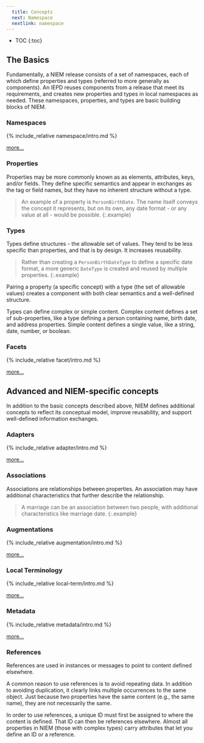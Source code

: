 ```yaml
---
  title: Concepts
  next: Namespace
  nextlink: namespace
---
```


- TOC
{:toc}

## The Basics

Fundamentally, a NIEM release consists of a set of namespaces, each of which define properties and types (referred to more generally as components).  An IEPD reuses components from a release that meet its requirements, and creates new properties and types in local namespaces as needed.  These namespaces, properties, and types are basic building blocks of NIEM.

### Namespaces

{% include_relative namespace/intro.md %}

[more...](namespace)

### Properties

Properties may be more commonly known as as elements, attributes, keys, and/or fields.  They define specific semantics and appear in exchanges as the tag or field names, but they have no inherent structure without a type.

> An example of a property is `PersonBirthDate`.  The name itself conveys the concept it represents, but on its own, any date format - or any value at all - would be possible.
{:.example}

<!-- [more...](property) -->

### Types

Types define structures - the allowable set of values.  They tend to be less specific than properties, and that is by design.  It increases reusability.

> Rather than creating a `PersonBirthDateType` to define a specific date format, a more generic `DateType` is created and reused by multiple properties.
{:.example}

Pairing a property (a specific concept) with a type (the set of allowable values) creates a component with both clear semantics and a well-defined structure.

Types can define complex or simple content.  Complex content defines a set of sub-properties, like a type defining a person containing name, birth date, and address properties.  Simple content defines a single value, like a string, date, number, or boolean.

<!-- [more...](type) -->

### Facets

{% include_relative facet/intro.md %}

[more...](facet)

## Advanced and NIEM-specific concepts

In addition to the basic concepts described above, NIEM defines additional concepts to reflect its conceptual model, improve reusability, and support well-defined information exchanges.

### Adapters

{% include_relative adapter/intro.md %}

[more...](adapter)

### Associations

Associations are relationships between properties.  An association may have additional characteristics that further describe the relationship.

> A marriage can be an association between two people, with additional characteristics like marriage date.
{:.example}

<!-- [more...](association) -->

### Augmentations

{% include_relative augmentation/intro.md %}

[more...](augmentation)

### Local Terminology

{% include_relative local-term/intro.md %}

[more...](local-term)

### Metadata

{% include_relative metadata/intro.md %}

[more...](metadata)

### References

References are used in instances or messages to point to content defined elsewhere.

A common reason to use references is to avoid repeating data.  In addition to avoiding duplication, it clearly links multiple occurrences to the same object.  Just because two properties have the same content (e.g., the same name), they are not necessarily the same.

In order to use references, a unique ID must first be assigned to where the content is defined.  That ID can then be references elsewhere.  Almost all properties in NIEM (those with complex types) carry attributes that let you define an ID or a reference.

<!-- [more...](reference) -->

<!-- ### Roles

A role is a function or responsibility of someone and/or something.

Like augmentations, roles are implemented without type extension due to the limitations of single inheritance.  A type may be the role of 

[more...](role) -->
